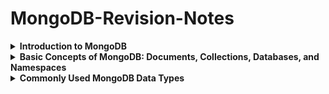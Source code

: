 # MongoDB-Revision-Notes
<details>
<summary><b>Introduction to MongoDB</b></summary>
<br/>
MongoDB is a versatile, open-source, and cross-platform distributed document database. Developed by MongoDB Inc., it falls under the NoSQL database category, providing a dynamic approach to data storage and retrieval.

1. **Ease of Use**:
   - MongoDB is document-oriented, unlike traditional relational databases.
   - Data is stored in documents, allowing flexible representation of complex relationships within a single record.
   - No predefined schemas required, enabling easy addition or removal of fields in documents.
   
2. **Designed for Scalability**:
   - Scalability is a crucial consideration as databases expand over time.
   - Two common scaling strategies:
     - Scaling up: Upgrading existing server with more resources, costly.
     - Scaling out: Adding more servers to the cluster, cost-effective but complex management.
   - MongoDB is inherently built for scaling out.
   - Data can be distributed across multiple servers.
   - Automatic load balancing, data redistribution, and routing updates to the appropriate servers.
   - Sharding used for distributing data across multiple servers effectively.
   
3. **Rich Features**:
   - MongoDB offers standard database operations: insert, update, delete, and select data.
   - Additional features include:
     - Indexing: Enhances data retrieval speed.
     - Aggregation: Allows complex data analysis.
     - Collection and index type specifications: Tailors storage and retrieval options.
     - File Storage: Enables efficient handling of file-based data.
   - Comprehensive exploration of these features is covered in subsequent tutorials.

4. **High Performance**:
   - MongoDB emphasizes both architectural and feature-based performance.
   - The database philosophy prioritizes scalability, flexibility, and speed.
   - Aims to provide a robust, feature-rich database solution with exceptional performance.

In summary, MongoDB is a versatile NoSQL database that simplifies data storage through document-oriented architecture, excels in scalability by facilitating distributed data management, offers a range of features for advanced data manipulation, and maintains high performance through a comprehensive approach to architecture and features.
</details>


<details>
<summary><b>Basic Concepts of MongoDB: Documents, Collections, Databases, and Namespaces</b></summary>
<br/>
**Data Formats:**
- MongoDB uses JSON (JavaScript Object Notation) and BSON (Binary JSON) formats for data representation and storage.
- JSON is a structured data format based on JavaScript ECMA-262 3rd edition.
- BSON is a binary-coded serialization of JSON-like documents.

**JSON (JavaScript Object Notation):**
- JSON documents are collections of structured field-value pairs.
- Example JSON document:
  ```
  {
     "first_name": "John",
     "last_name": "Doe",
     "age": 22,
     "skills": ["Programming", "Databases", "API"]
  }
  ```

**BSON (Binary JSON):**
- BSON is a binary-encoded serialization of JSON documents.
- MongoDB stores data as BSON documents.

**Documents:**
- Documents are sets of field-and-value pairs.
- A document's structure: `{ field_name1: value1, field_name2: value2, ... }`
- Example:
  ```
  {
      _id: ObjectId("5f339953491024badf1138ec"),
      title: "MongoDB Tutorial",
      isbn: "978-4-7766-7944-8",
      published_date: new Date('June 01, 2020'),
      author: { first_name: "John", last_name: "Doe" }
  }
  ```

**Collections:**
- MongoDB stores documents in collections.
- Collections are analogous to tables in relational databases.
- Collections have a dynamic schema, allowing documents of varying structures.
- Example collections: "books," "users," etc.

**Databases:**
- MongoDB stores collections within databases.
- One MongoDB instance can host multiple databases.
- Databases are referenced by names (e.g., "bookdb").
- Database names should avoid reserved names and certain characters.

**Namespace:**
- A namespace is a combination of a database name and a collection name.
- It fully qualifies a collection within a database (e.g., "bookdb.books").

In summary, MongoDB utilizes JSON and BSON for data representation. Data is stored as documents in collections within databases. Namespaces allow for fully qualified collection referencing. Understanding these fundamental concepts is essential for effectively working with MongoDB's data storage and retrieval.

</details>


<details>
<summary><b>Commonly Used MongoDB Data Types</b></summary>
<br/>
1. **Null Type**:
   - Represents null or absence of a field.
   - Example: `{ "isbn": null }`

2. **Boolean Type**:
   - Has values `true` and `false`.
   - Example: `{ "best_seller": true }`

3. **Number Type**:
   - Default is 64-bit floating-point numbers.
   - Example: `{ "price": 9.95, "pages": 851 }`
   - Use `NumberInt` for 4-byte integers and `NumberLong` for 8-byte integers.

4. **String Type**:
   - Represents UTF-8 character strings.
   - Example: `{ "title": "MongDB Data Types" }`

5. **Date Type**:
   - Stores dates as 64-bit integers (milliseconds since Unix epoch).
   - Example: `{ "updated_at": new Date() }`
   - Use `Date` class in JavaScript, call `new Date()` for object.
   - MongoDB displays in local time, no time zone stored.

6. **Regular Expression Type**:
   - Stores JavaScript regular expressions.
   - Example: `{ "pattern": /\d+/ }`

7. **Array Type**:
   - Stores a list of values of any type.
   - Example: `{ "title": "MongoDB Array", "reviews": ["John", 3.5, "Jane", 5] }`

8. **Embedded Document Type**:
   - Allows a document as a value within another document.
   - Example:
     ```
     {
         "title": "MongoDB Tutorial",
         "pages": 945,
         "author": {
            "first_name": "John",
            "last_name": "Doe"
         }
     }
     ```

9. **Object ID Type**:
   - Unique identifier for documents.
   - Default for `_id` key, 12-byte value:
     - 4-byte timestamp (seconds since Unix epoch)
     - 5-byte random value
     - 3-byte increment counter
   - Generated globally unique IDs across servers.
   - Automatically generated if not specified.
   - Example output:
     ```
     {
         "acknowledged" : true,
         "insertedId" : ObjectId("5f2fcae09b58c38603442a4f")
     }
     ```
</details>



